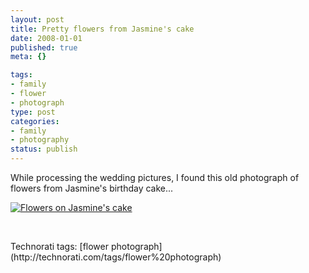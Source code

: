 ```yaml
--- 
layout: post
title: Pretty flowers from Jasmine's cake
date: 2008-01-01
published: true
meta: {}

tags: 
- family
- flower
- photograph
type: post
categories: 
- family
- photography
status: publish
---
```



While processing the wedding pictures, I found this old photograph of flowers from Jasmine's birthday cake...

  

[![Flowers on Jasmine's cake](http://media.eick.us/2011/05/1098624400_7d8b368cda.jpg)](http://www.flickr.com/photos/andreweick/1098624400/ "Flowers on Jasmine's cake by AndrewEick, on Flickr")

  

 

  <div class="wlWriterSmartContent" style="padding-right: 0px;padding-left: 0px;padding-bottom: 0px;margin: 0px;padding-top: 0px">Technorati tags: [flower photograph](http://technorati.com/tags/flower%20photograph)</div>
